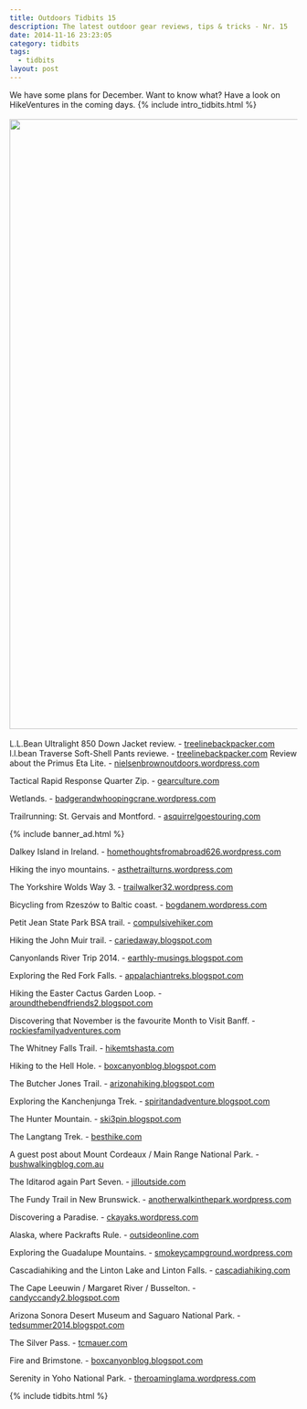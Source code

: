 ```yaml
---
title: Outdoors Tidbits 15
description: The latest outdoor gear reviews, tips & tricks - Nr. 15
date: 2014-11-16 23:23:05
category: tidbits
tags:
  - tidbits
layout: post
---
```

We have some plans for December. Want to know what? Have a look on HikeVentures in the coming days. {% include intro_tidbits.html %} <br><br>
<a href="https://www.flickr.com/photos/90204224@N07/15503267129"><img src="https://farm8.staticflickr.com/7461/15503267129_5d02055b22_h.jpg" width="1600" height="1068"></a><!--more--><br><br>
L.L.Bean Ultralight 850 Down Jacket review. - [treelinebackpacker.com](http://treelinebackpacker.com/2014/11/16/l-l-bean-ultralight-850-down-jacket)
l.l.bean Traverse Soft-Shell Pants reviewe. - [treelinebackpacker.com](http://treelinebackpacker.com/2014/11/16/l-l-bean-traverse-soft-shell-pants)
Review about the Primus Eta Lite. - [nielsenbrownoutdoors.wordpress.com](http://nielsenbrownoutdoors.wordpress.com/2014/11/14/my-thoughts-on-the-primus-eta-lite)

Tactical Rapid Response Quarter Zip. - [gearculture.com](http://www.gearculture.com/goods/5-11-tactical-rapid-response-quarter-zip/)

 Wetlands. - [badgerandwhoopingcrane.wordpress.com](http://badgerandwhoopingcrane.wordpress.com/2014/11/15/what-about-wetlands)

Trailrunning: St. Gervais and Montford. - [asquirrelgoestouring.com](http://asquirrelgoestouring.com/2014/11/15/alpine-trail-running-st-gervais-and-montford)


{% include banner_ad.html %}

Dalkey Island in Ireland. - [homethoughtsfromabroad626.wordpress.com](http://homethoughtsfromabroad626.wordpress.com/2014/11/15/dalkey-island-county-dublin-ireland)

Hiking the inyo mountains. - [asthetrailturns.wordpress.com](http://asthetrailturns.wordpress.com/2014/11/15/l2h-day-5-part-i-hikin-inyo-mountains)

The Yorkshire Wolds Way 3. - [trailwalker32.wordpress.com](http://trailwalker32.wordpress.com/2014/11/15/yorkshire-wolds-way-3)

Bicycling from Rzeszów to Baltic coast. - [bogdanem.wordpress.com](http://bogdanem.wordpress.com/2014/11/15/bicycle-trip-from-rzeszow-to-baltic-coast-pl-chapter-11-15th-august-2014-all-ways-lead-to-mragowo)

 Petit Jean State Park BSA  trail. - [compulsivehiker.com](http://compulsivehiker.com/2014/11/14/petit-jean-state-park-bsa-trail)

Hiking the John Muir trail. - [cariedaway.blogspot.com](http://cariedaway.blogspot.com/2014/11/john-muir-part-ii-sleeping-with.html)

Canyonlands River Trip 2014. - [earthly-musings.blogspot.com](http://earthly-musings.blogspot.com/2014/11/canyonlands-river-trip-2014.html)

Exploring the Red Fork Falls. - [appalachiantreks.blogspot.com](http://appalachiantreks.blogspot.com/2014/11/red-fork-falls.html)

Hiking the Easter Cactus Garden Loop. - [aroundthebendfriends2.blogspot.com](http://aroundthebendfriends2.blogspot.com/2014/11/easter-cactus-garden-loop-111514.html)

Discovering that November is the favourite Month to Visit Banff. - [rockiesfamilyadventures.com](http://www.rockiesfamilyadventures.com/2014/11/november-is-my-favourite-month-to-visit.html)

The Whitney Falls Trail. - [hikemtshasta.com](http://hikemtshasta.com/2014/11/16/whitney-falls-trail-washed-out)

Hiking to the Hell Hole. - [boxcanyonblog.blogspot.com](http://boxcanyonblog.blogspot.com/2014/11/a-doggie-hike-to-hell-hole.html)

The Butcher Jones Trail. - [arizonahiking.blogspot.com](http://arizonahiking.blogspot.com/2014/11/butcher-jones-trail.html)

Exploring the Kanchenjunga Trek. - [spiritandadventure.blogspot.com](http://spiritandadventure.blogspot.com/2014/11/kanchenjunga-trek-bridges-and-waterfalls.html)

The Hunter Mountain. - [ski3pin.blogspot.com](http://ski3pin.blogspot.com/2014/11/hunter-mountain-november-2014-part-two.html)

The Langtang Trek. - [besthike.com](http://besthike.com/2014/11/16/langtang-trek-day-4/)

A guest post about Mount Cordeaux / Main Range National Park. - [bushwalkingblog.com.au](http://www.bushwalkingblog.com.au/mount-cordeaux-main-range-national-park-qld/)

The Iditarod again Part Seven. - [jilloutside.com](http://www.jilloutside.com/2014/11/iditarod-again-part-seven.html)

The Fundy Trail in New Brunswick. - [anotherwalkinthepark.wordpress.com](http://anotherwalkinthepark.wordpress.com/2014/11/14/fundy-trail-new-brunswick-or-who-blazes-a-trail-with-green)

Discovering a Paradise. - [ckayaks.wordpress.com](http://fckayaks.wordpress.com/2014/11/14/a-most-beautiful-paradise)

Alaska, where Packrafts Rule. - [outsideonline.com](http://www.outsideonline.com/featured-videos/adventure-videos/water-activities/Alaska--Where-Packrafts-Rule.html)

Exploring the Guadalupe Mountains. - [smokeycampground.wordpress.com](http://smokeycampground.wordpress.com/2014/11/14/guadalupe-mountains-are-a-west-texas-oasis)

Cascadiahiking and the Linton Lake and Linton Falls. - [cascadiahiking.com](http://www.cascadiahiking.com/2014/11/linton-lake-and-linton-falls.html)

The Cape Leeuwin / Margaret River / Busselton. - [candyccandy2.blogspot.com](http://candyccandy2.blogspot.com/2014/11/cape-leeuwin-margaret-river-busselton.html)

Arizona Sonora Desert Museum and Saguaro National Park. - [tedsummer2014.blogspot.com](http://tedsummer2014.blogspot.com/2014/11/arizona-sonora-desert-museum-and.html)

The Silver Pass. - [tcmauer.com](http://tcmauer.com/2014/08/13/silver-pass)

Fire and Brimstone. - [boxcanyonblog.blogspot.com](http://boxcanyonblog.blogspot.com/2014/11/fire-and-brimstone.html)

Serenity in Yoho National Park. - [theroaminglama.wordpress.com](http://theroaminglama.wordpress.com/2014/11/12/serenity-in-yoho-national-park)

{% include tidbits.html %}
